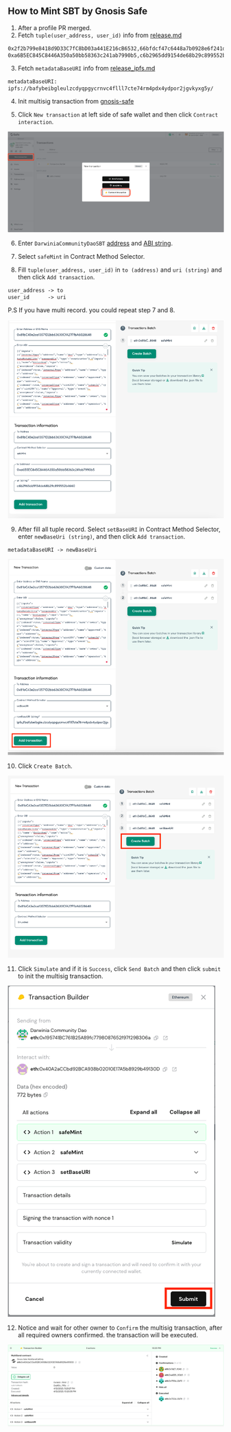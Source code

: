 ## How to Mint SBT by Gnosis Safe
1. After a profile PR merged.
2. Fetch `tuple(user_address, user_id)` info from [release.md](https://github.com/dcdao/profiles/blob/main/release.md)
```
0x2f2b799e8418d9D33C7fC8bD03a441E216cB6532,66bfdcf47c6448a7b0928e6f241d5a8e
0xa6B5EC845C8446A350a50bb58363c241ab7990b5,c6b2965dd9154de68b29c899552b4660
```
3. Fetch `metadataBaseURI` info from [release_ipfs.md](https://github.com/dcdao/profiles/blob/main/release_ipfs.md)
```
metadataBaseURI: ipfs://bafybeibgleulzcdyqpgycrnvc4flll7cte74rm4pdx4ydpor2jgvkyxg5y/
```
4. Init multisig transaction from [gnosis-safe](https://app.safe.global/transactions/history?id=multisig_0xc93c577D7C2c13A6E891b4a37F815102446882D8_0xe3b541441e95e64c57c07e28dacd171f65329d3ad463bf6a78aba60029048845&safe=eth:0x195741BC761B25A89fc7798087652f97f29B306a)

5. Click `New transaction` at left side of safe wallet and then click `Contract interaction`.

![step5](./img/step5.png)

6. Enter `DarwiniaCommunityDaoSBT` [address](https://etherscan.io/address/0x81bC43e2ca13571D2bb63630CfA27FfbA6028648) and [ABI string](./abi/DarwiniaCommunityDaoSBT.abi).

7. Select `safeMint` in Contract Method Selector.

8. Fill `tuple(user_address, user_id)` in `to (address)` and `uri (string)` and then click `Add transaction`.
```
user_address -> to
user_id      -> uri
```
P.S If you have multi record. you could repeat step 7 and 8.

![step8](./img/step8.png)

9. After fill all tuple record. Select `setBaseURI` in Contract Method Selector, enter `newBaseUri (string)`, and then click `Add transaction`.
```
metadataBaseURI -> newBaseUri
```

![step9](./img/step9.png)

10. Click `Create Batch`.

![step10](./img/step10.png)

11. Click `Simulate` and if it is `Success`, click `Send Batch` and then click `submit` to init the multisig transaction.

![step11](./img/step11.png)

12. Notice and wait for other owner to `Confirm` the multisig transaction, after all required owners confirmed. the transaction will be executed. 

![step12](./img/step12.png)

